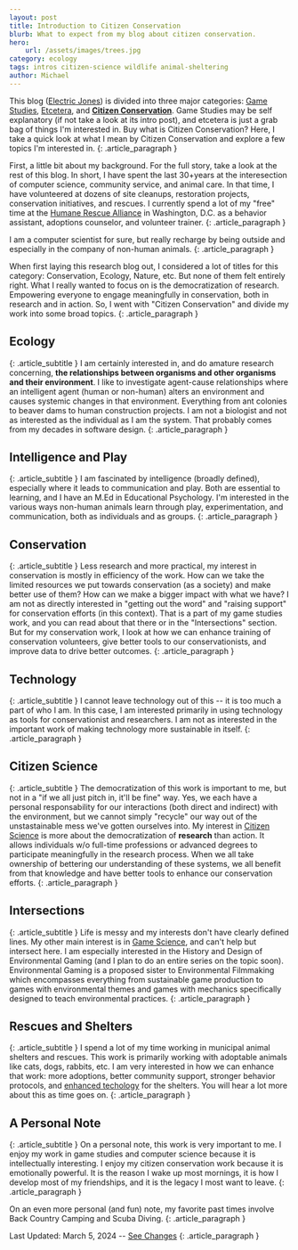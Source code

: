 ```yaml
---
layout: post
title: Introduction to Citizen Conservation 
blurb: What to expect from my blog about citizen conservation. 
hero:
    url: /assets/images/trees.jpg
category: ecology
tags: intros citizen-science wildlife animal-sheltering 
author: Michael
---
```

This blog ([Electric Jones](http://electricjones.me)) is divided into three major categories: [Game Studies](http://electricjones.me/games), [Etcetera](http://electricjones.me/etcetera), and **[Citizen Conservation](http://electricjones.me/ecology)**. Game Studies may be self explanatory (if not take a look at its intro post), and etcetera is just a grab bag of things I'm interested in. Buy what is Citizen Conservation? Here, I take a quick look at what I mean by Citizen Conservation and explore a few topics I'm interested in.
{: .article_paragraph }

First, a little bit about my background. For the full story, take a look at the rest of this blog. In short, I have spent the last 30+years at the interesection of computer science, community service, and animal care. In that time, I have volunteered at dozens of site cleanups, restoration projects, conservation initiatives, and rescues. I currently spend a lot of my "free" time at the [Humane Rescue Alliance](http://humanerescuealliance.org) in Washington, D.C. as a behavior assistant, adoptions counselor, and volunteer trainer.
{: .article_paragraph }

I am a computer scientist for sure, but really recharge by being outside and especially in the company of non-human animals.
{: .article_paragraph }

When first laying this research blog out, I considered a lot of titles for this category: Conservation, Ecology, Nature, etc. But none of them felt entirely right. What I really wanted to focus on is the democratization of research. Empowering everyone to engage meaningfully in conservation, both in research and in action. So, I went with "Citizen Conservation" and divide my work into some broad topics.
{: .article_paragraph }

## Ecology
{: .article_subtitle }
I am certainly interested in, and do amature research concerning, **the relationships between organisms and other organisms and their environment**. I like to investigate agent-cause relationships where an intelligent agent (human or non-human) alters an environment and causes systemic changes in that environment. Everything from ant colonies to beaver dams to human construction projects. I am not a biologist and not as interested as the individual as I am the system. That probably comes from my decades in software design.
{: .article_paragraph }

## Intelligence and Play
{: .article_subtitle }
I am fascinated by intelligence (broadly defined), especially where it leads to communication and play. Both are essential to learning, and I have an M.Ed in Educational Psychology. I'm interested in the various ways non-human animals learn through play, experimentation, and communication, both as individuals and as groups.
{: .article_paragraph }

## Conservation
{: .article_subtitle }
Less research and more practical, my interest in conservation is mostly in efficiency of the work. How can we take the limited resources we put towards conservation (as a society) and make better use of them? How can we make a bigger impact with what we have? I am not as directly interested in "getting out the word" and "raising support" for conservation efforts (in this context). That is a part of my game studies work, and you can read about that there or in the "Intersections" section. But for my conservation work, I look at how we can enhance training of conservation volunteers, give better tools to our conservationists, and improve data to drive better outcomes.
{: .article_paragraph }

## Technology
{: .article_subtitle }
I cannot leave technology out of this -- it is too much a part of who I am. In this case, I am interested primarily in using technology as tools for conservationist and researchers. I am not as interested in the important work of making technology more sustainable in itself.
{: .article_paragraph }

## Citizen Science
{: .article_subtitle }
The democratization of this work is important to me, but not in a "if we all just pitch in, it'll be fine" way. Yes, we each have a personal responsability for our interactions (both direct and indirect) with the environment, but we cannot simply "recycle" our way out of the unstastainable mess we've gotten ourselves into. My interest in [Citizen Science](http://electricjones.me/ecology/2022/05/22/scininja/) is more about the democratization of **research** than action. It allows individuals w/o full-time professions or advanced degrees to participate meaningfully in the research process. When we all take ownership of bettering our understanding of these systems, we all benefit from that knowledge and have better tools to enhance our conservation efforts.
{: .article_paragraph }

## Intersections
{: .article_subtitle }
Life is messy and my interests don't have clearly defined lines. My other main interest is in [Game Science](http://electricjones.me/games), and can't help but intersect here. I am especially interested in the History and Design of Environmental Gaming (and I plan to do an entire series on the topic soon). Environmental Gaming is a proposed sister to Environmental Filmmaking which encompasses everything from sustainable game production to games with environmental themes and games with mechanics specifically designed to teach environmental practices.
{: .article_paragraph }

## Rescues and Shelters
{: .article_subtitle }
I spend a lot of my time working in municipal animal shelters and rescues. This work is primarily working with adoptable animals like cats, dogs, rabbits, etc. I am very interested in how we can enhance that work: more adoptions, better community support, stronger behavior protocols, and [enhanced techology](http://electricjones.me/ecology/2024/02/25/kadoo/) for the shelters. You will hear a lot more about this as time goes on.
{: .article_paragraph }

## A Personal Note
{: .article_subtitle }
On a personal note, this work is very important to me. I enjoy my work in game studies and computer science because it is intellectually interesting. I enjoy my citizen conservation work because it is emotionally powerful. It is the reason I wake up most mornings, it is how I develop most of my friendships, and it is the legacy I most want to leave.
{: .article_paragraph }

On an even more personal (and fun) note, my favorite past times involve Back Country Camping and Scuba Diving.
{: .article_paragraph }

Last Updated: March 5, 2024 -- [See Changes](https://github.com/electricjones/electricjones.github.io/commits/main/_posts/2023-08-10-intro-to-citizen-conservation.md)
{: .article_paragraph }
<br />
